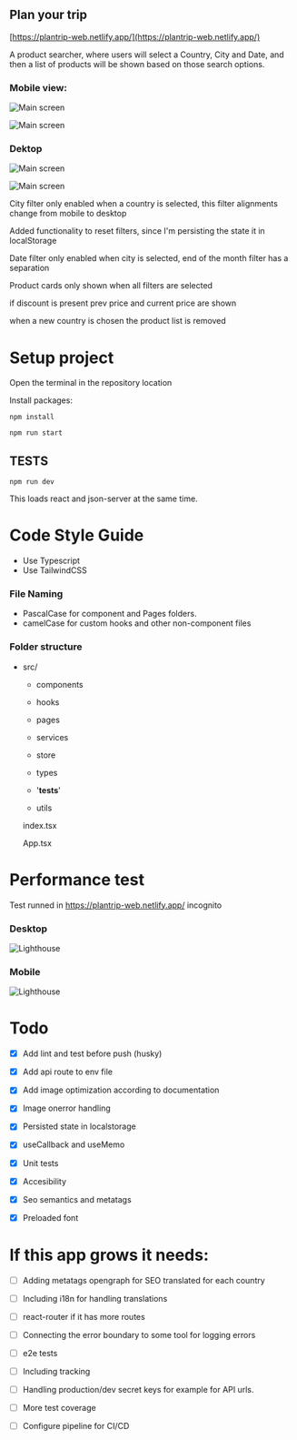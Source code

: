 ## Plan your trip

[https://plantrip-web.netlify.app/](https://plantrip-web.netlify.app/)

A product searcher, where users will select a Country, City and Date, and then a list of products will be shown based on those search options.

### Mobile view:

![Main screen](public/initialscreen.png 'Home screen')

![Main screen](public/products.png 'Screen filtered screen')

### Dektop

![Main screen](public/desktop-initial.png 'Home screen')

![Main screen](public/desktop-filtered.png 'Screen filtered screen')

City filter only enabled when a country is selected, this filter alignments change from mobile to desktop

Added functionality to reset filters, since I'm persisting the state it in localStorage

Date filter only enabled when city is selected, end of the month filter has a separation

Product cards only shown when all filters are selected

if discount is present prev price and current price are shown

when a new country is chosen the product list is removed

# Setup project

Open the terminal in the repository location

Install packages:

`npm install`

`npm run start`

## TESTS

`npm run dev`

This loads react and json-server at the same time.

# Code Style Guide

- Use Typescript
- Use TailwindCSS

### File Naming

- PascalCase for component and Pages folders.
- camelCase for custom hooks and other non-component files

### Folder structure

- src/

  - components

  - hooks

  - pages

  - services

  - store

  - types

  - '**tests**'

  - utils

  index.tsx

  App.tsx

# Performance test

Test runned in https://plantrip-web.netlify.app/ incognito

### Desktop

![Lighthouse](public/perf-desk.png 'Lighthouse')

### Mobile

![Lighthouse](public/perf-mob.png 'Lighthouse')

# Todo

- [x] Add lint and test before push (husky)

- [x] Add api route to env file

- [x] Add image optimization according to documentation

- [x] Image onerror handling

- [x] Persisted state in localstorage

- [x] useCallback and useMemo

- [x] Unit tests

- [x] Accesibility

- [x] Seo semantics and metatags

- [x] Preloaded font

# If this app grows it needs:

- [ ] Adding metatags opengraph for SEO translated for each country

- [ ] Including i18n for handling translations

- [ ] react-router if it has more routes

- [ ] Connecting the error boundary to some tool for logging errors

- [ ] e2e tests

- [ ] Including tracking

- [ ] Handling production/dev secret keys for example for API urls.

- [ ] More test coverage

- [ ] Configure pipeline for CI/CD
